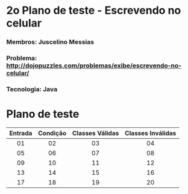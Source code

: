 # 2o Plano de teste - Escrevendo no celular
### Membros: Juscelino Messias
### Problema: http://dojopuzzles.com/problemas/exibe/escrevendo-no-celular/
### Tecnologia: Java

# Plano de teste

Entrada   |   Condição |   Classes Válidas |   Classes Inválidas
:-------: | :--------: | :---------------: | :-----------------:
    01    |   02     |        03       |        04
    05    |   06     |        07       |        08
    09    |   10     |        11       |        12
    13    |   14     |        15       |        16
    17    |   18     |        19       |        20  
